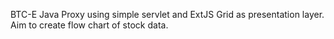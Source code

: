 BTC-E Java Proxy using simple servlet and ExtJS Grid as presentation layer.
Aim to create flow chart of stock data.